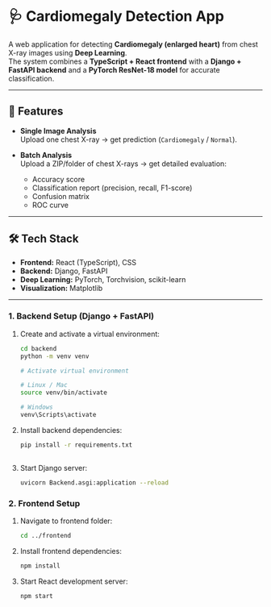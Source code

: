 # 🩺 Cardiomegaly Detection App

A web application for detecting **Cardiomegaly (enlarged heart)** from chest X-ray images using **Deep Learning**.  
The system combines a **TypeScript + React frontend** with a **Django + FastAPI backend** and a **PyTorch ResNet-18 model** for accurate classification.

---

## 🚀 Features
- **Single Image Analysis**  
  Upload one chest X-ray → get prediction (`Cardiomegaly` / `Normal`).  

- **Batch Analysis**  
  Upload a ZIP/folder of chest X-rays → get detailed evaluation:  
  - Accuracy score  
  - Classification report (precision, recall, F1-score)  
  - Confusion matrix  
  - ROC curve  

---

## 🛠️ Tech Stack
- **Frontend:** React (TypeScript), CSS  
- **Backend:** Django, FastAPI  
- **Deep Learning:** PyTorch, Torchvision, scikit-learn  
- **Visualization:** Matplotlib  

---

### 1. Backend Setup (Django + FastAPI)

1. Create and activate a virtual environment:

    ```bash
    cd backend
    python -m venv venv
    
    # Activate virtual environment
    
    # Linux / Mac
    source venv/bin/activate
    
    # Windows
    venv\Scripts\activate
    ```
2. Install backend dependencies:
   ```bash
   pip install -r requirements.txt
  
3. Start Django server:
   ```bash
   uvicorn Backend.asgi:application --reload

### 2. Frontend Setup
1. Navigate to frontend folder:
   ```bash
   cd ../frontend

2. Install frontend dependencies:
   ```bash
   npm install

3. Start React development server:
   ```bash
   npm start



